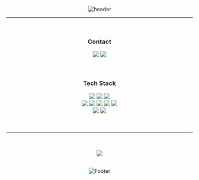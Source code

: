 <div align="center">

![header](https://capsule-render.vercel.app/api?type=waving&amp;color=0:758af0,100:d89bd9&amp;height=180&amp;text=Jaehoon's%20GitHub&amp;animation=fadeIn&amp;fontColor=ffffff&amp;fontSize=50)
<hr/>
<br/>
<h3 style="color: #282d33;">Contact</h3>
<div align="center"><a href="mailto:jaehoon.go.0603@gmail.com"> <img src="https://img.shields.io/badge/Gmail-EA4335?style=for-the-badge&amp;logo=Gmail&amp;logoColor=white&amp;link=mailto:jaehoon.go.0603@gmail.com" /></a>
  <a href="https://velog.io/@jaehoon_go"> <img src="https://img.shields.io/badge/Velog-20C997?style=for-the-badge&amp;logo=Velog&amp;logoColor=white&amp;link=https://velog.io/@jaehoon_go" /> </a></div>
<br/>
<br/>
<h3 style="color: #282d33; text-align: center;">Tech Stack</h3>
<div align="center"><img src="https://img.shields.io/badge/Javascript-F7DF1E?style=for-the-badge&amp;logo=Javascript&amp;logoColor=white" /> <img src="https://img.shields.io/badge/Typescript-3178C6?style=for-the-badge&amp;logo=Typescript&amp;logoColor=white" /> <img src="https://img.shields.io/badge/Python-3776AB?style=for-the-badge&amp;logo=Python&amp;logoColor=white" /> 
<br/>
<img src="https://img.shields.io/badge/React-61DAFB?style=for-the-badge&amp;logo=React&amp;logoColor=white" /> <img src="https://img.shields.io/badge/Next.js-000000?style=for-the-badge&amp;logo=Next.js&amp;logoColor=white" /> <img src="https://img.shields.io/badge/StyledComponents-DB7093?style=for-the-badge&amp;logo=StyledComponents&amp;logoColor=white" /> <img src="https://img.shields.io/badge/Zustand-3292a8?style=for-the-badge&amp;logo=Zustandt&amp;logoColor=white" /> <img src="https://img.shields.io/badge/Django-092E20?style=for-the-badge&amp;logo=Django&amp;logoColor=white" />
<br/>
<img src="https://img.shields.io/badge/Amazon S3-569A31?style=for-the-badge&amp;logo=Amazon S3&amp;logoColor=white" /> <img src="https://img.shields.io/badge/MySQL-4479A1?style=for-the-badge&amp;logo=MySQL&amp;logoColor=white" /></div>
</div>
<br/>
<br/>
<hr/>
<br/>
<br/>
<div align="center"><img src="https://github-readme-stats.vercel.app/api?username=hoon99&amp;bg_color=180,ffffff,00000000&amp;title_color=2e46a8&amp;text_color=2e46a8" /></div>

<br/>
<div align="center">

![Footer](https://capsule-render.vercel.app/api?type=waving&amp;color=0:758af0,100:d89bd9&amp;height=120&amp;&section=footer)

